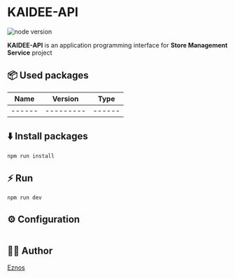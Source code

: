 # KAIDEE-API

<img src="https://img.shields.io/badge/node.js-16.17.0-6DA55F?style=for-the-badge&logo=node.js&logoColor=white" alt="node version" />

**KAIDEE-API** is an application programming interface for **Store Management Service** project

## 📦 Used packages

| Name   | Version   | Type   |
| ------ | --------- | ------ |
| ------ | --------- | ------ |

## ⬇️ Install packages

```shell
npm run install
```

## ⚡️ Run

```shell
npm run dev
```

## ⚙️ Configuration

```ini

```

## 🧑‍💻 Author

[Eznos](https://www.facebook.com/naymobie.dekzaloso)
